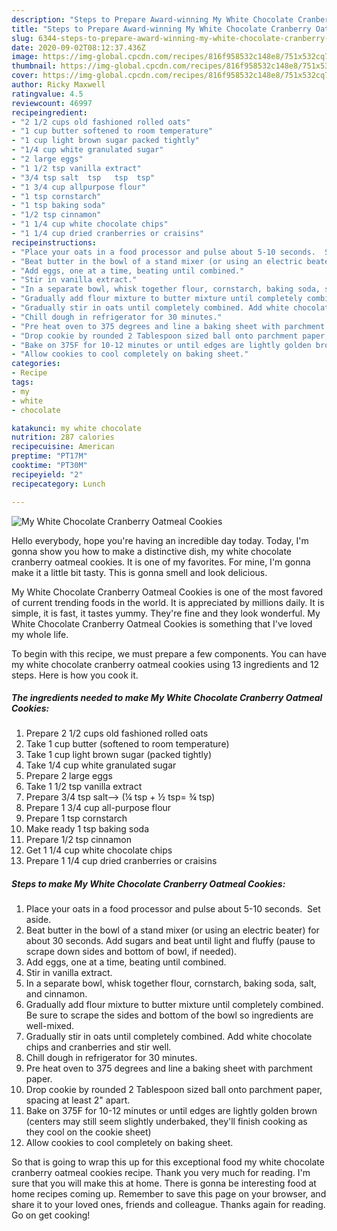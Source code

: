 ```yaml
---
description: "Steps to Prepare Award-winning My White Chocolate Cranberry Oatmeal Cookies"
title: "Steps to Prepare Award-winning My White Chocolate Cranberry Oatmeal Cookies"
slug: 6344-steps-to-prepare-award-winning-my-white-chocolate-cranberry-oatmeal-cookies
date: 2020-09-02T08:12:37.436Z
image: https://img-global.cpcdn.com/recipes/816f958532c148e8/751x532cq70/my-white-chocolate-cranberry-oatmeal-cookies-recipe-main-photo.jpg
thumbnail: https://img-global.cpcdn.com/recipes/816f958532c148e8/751x532cq70/my-white-chocolate-cranberry-oatmeal-cookies-recipe-main-photo.jpg
cover: https://img-global.cpcdn.com/recipes/816f958532c148e8/751x532cq70/my-white-chocolate-cranberry-oatmeal-cookies-recipe-main-photo.jpg
author: Ricky Maxwell
ratingvalue: 4.5
reviewcount: 46997
recipeingredient:
- "2 1/2 cups old fashioned rolled oats"
- "1 cup butter softened to room temperature"
- "1 cup light brown sugar packed tightly"
- "1/4 cup white granulated sugar"
- "2 large eggs"
- "1 1/2 tsp vanilla extract"
- "3/4 tsp salt  tsp   tsp  tsp"
- "1 3/4 cup allpurpose flour"
- "1 tsp cornstarch"
- "1 tsp baking soda"
- "1/2 tsp cinnamon"
- "1 1/4 cup white chocolate chips"
- "1 1/4 cup dried cranberries or craisins"
recipeinstructions:
- "Place your oats in a food processor and pulse about 5-10 seconds.  Set aside."
- "Beat butter in the bowl of a stand mixer (or using an electric beater) for about 30 seconds. Add sugars and beat until light and fluffy (pause to scrape down sides and bottom of bowl, if needed)."
- "Add eggs, one at a time, beating until combined."
- "Stir in vanilla extract."
- "In a separate bowl, whisk together flour, cornstarch, baking soda, salt, and cinnamon."
- "Gradually add flour mixture to butter mixture until completely combined. Be sure to scrape the sides and bottom of the bowl so ingredients are well-mixed."
- "Gradually stir in oats until completely combined. Add white chocolate chips and cranberries and stir well."
- "Chill dough in refrigerator for 30 minutes."
- "Pre heat oven to 375 degrees and line a baking sheet with parchment paper."
- "Drop cookie by rounded 2 Tablespoon sized ball onto parchment paper, spacing at least 2&#34; apart."
- "Bake on 375F for 10-12 minutes or until edges are lightly golden brown (centers may still seem slightly underbaked, they&#39;ll finish cooking as they cool on the cookie sheet)"
- "Allow cookies to cool completely on baking sheet."
categories:
- Recipe
tags:
- my
- white
- chocolate

katakunci: my white chocolate 
nutrition: 287 calories
recipecuisine: American
preptime: "PT17M"
cooktime: "PT30M"
recipeyield: "2"
recipecategory: Lunch

---
```



![My White Chocolate Cranberry Oatmeal Cookies](https://img-global.cpcdn.com/recipes/816f958532c148e8/751x532cq70/my-white-chocolate-cranberry-oatmeal-cookies-recipe-main-photo.jpg)

Hello everybody, hope you're having an incredible day today. Today, I'm gonna show you how to make a distinctive dish, my white chocolate cranberry oatmeal cookies. It is one of my favorites. For mine, I'm gonna make it a little bit tasty. This is gonna smell and look delicious.



My White Chocolate Cranberry Oatmeal Cookies is one of the most favored of current trending foods in the world. It is appreciated by millions daily. It is simple, it is fast, it tastes yummy. They're fine and they look wonderful. My White Chocolate Cranberry Oatmeal Cookies is something that I've loved my whole life.


To begin with this recipe, we must prepare a few components. You can have my white chocolate cranberry oatmeal cookies using 13 ingredients and 12 steps. Here is how you cook it.

<!--inarticleads1-->

##### The ingredients needed to make My White Chocolate Cranberry Oatmeal Cookies:

1. Prepare 2 1/2 cups old fashioned rolled oats
1. Take 1 cup butter (softened to room temperature)
1. Take 1 cup light brown sugar (packed tightly)
1. Take 1/4 cup white granulated sugar
1. Prepare 2 large eggs
1. Take 1 1/2 tsp vanilla extract
1. Prepare 3/4 tsp salt--&gt; (¼ tsp + ½ tsp= ¾ tsp)
1. Prepare 1 3/4 cup all-purpose flour
1. Prepare 1 tsp cornstarch
1. Make ready 1 tsp baking soda
1. Prepare 1/2 tsp cinnamon
1. Get 1 1/4 cup white chocolate chips
1. Prepare 1 1/4 cup dried cranberries or craisins




<!--inarticleads2-->

##### Steps to make My White Chocolate Cranberry Oatmeal Cookies:

1. Place your oats in a food processor and pulse about 5-10 seconds.  Set aside.
1. Beat butter in the bowl of a stand mixer (or using an electric beater) for about 30 seconds. Add sugars and beat until light and fluffy (pause to scrape down sides and bottom of bowl, if needed).
1. Add eggs, one at a time, beating until combined.
1. Stir in vanilla extract.
1. In a separate bowl, whisk together flour, cornstarch, baking soda, salt, and cinnamon.
1. Gradually add flour mixture to butter mixture until completely combined. Be sure to scrape the sides and bottom of the bowl so ingredients are well-mixed.
1. Gradually stir in oats until completely combined. Add white chocolate chips and cranberries and stir well.
1. Chill dough in refrigerator for 30 minutes.
1. Pre heat oven to 375 degrees and line a baking sheet with parchment paper.
1. Drop cookie by rounded 2 Tablespoon sized ball onto parchment paper, spacing at least 2&#34; apart.
1. Bake on 375F for 10-12 minutes or until edges are lightly golden brown (centers may still seem slightly underbaked, they&#39;ll finish cooking as they cool on the cookie sheet)
1. Allow cookies to cool completely on baking sheet.




So that is going to wrap this up for this exceptional food my white chocolate cranberry oatmeal cookies recipe. Thank you very much for reading. I'm sure that you will make this at home. There is gonna be interesting food at home recipes coming up. Remember to save this page on your browser, and share it to your loved ones, friends and colleague. Thanks again for reading. Go on get cooking!
